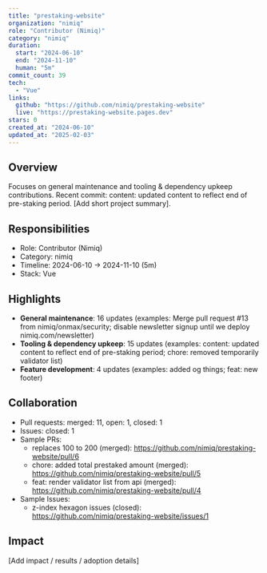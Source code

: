 ```yaml
---
title: "prestaking-website"
organization: "nimiq"
role: "Contributor (Nimiq)"
category: "nimiq"
duration:
  start: "2024-06-10"
  end: "2024-11-10"
  human: "5m"
commit_count: 39
tech:
  - "Vue"
links:
  github: "https://github.com/nimiq/prestaking-website"
  live: "https://prestaking-website.pages.dev"
stars: 0
created_at: "2024-06-10"
updated_at: "2025-02-03"
---
```

## Overview
Focuses on general maintenance and tooling & dependency upkeep contributions. Recent commit: content: updated content to reflect end of pre-staking period. [Add short project summary].

## Responsibilities
- Role: Contributor (Nimiq)
- Category: nimiq
- Timeline: 2024-06-10 -> 2024-11-10 (5m)
- Stack: Vue

## Highlights
- **General maintenance**: 16 updates (examples: Merge pull request #13 from nimiq/onmax/security; disable newsletter signup until we deploy nimiq.com/newsletter)
- **Tooling & dependency upkeep**: 15 updates (examples: content: updated content to reflect end of pre-staking period; chore: removed temporarily validator list)
- **Feature development**: 4 updates (examples: added og things; feat: new footer)

## Collaboration
- Pull requests: merged: 11, open: 1, closed: 1
- Issues: closed: 1
- Sample PRs:
  - replaces 100 to 200 (merged): https://github.com/nimiq/prestaking-website/pull/6
  - chore: added total prestaked amount (merged): https://github.com/nimiq/prestaking-website/pull/5
  - feat: render validator list from api (merged): https://github.com/nimiq/prestaking-website/pull/4
- Sample Issues:
  - z-index hexagon issues  (closed): https://github.com/nimiq/prestaking-website/issues/1

## Impact
[Add impact / results / adoption details]
